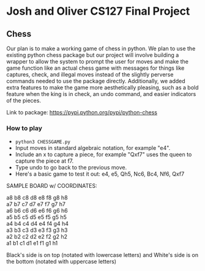 # Josh and Oliver CS127 Final Project

## Chess
Our plan is to make a working game of chess in python. We plan to use the existing python chess package but our project will involve building a wrapper to allow the system to prompt the user for moves and make the game function like an actual chess game with messages for things like captures, check, and illegal moves instead of the slightly perverse commands needed to use the package directly. Additionally, we added extra features to make the game more aesthetically pleasing, such as a bold feature when the king is in check, an undo command, and easier indicators of the pieces. 

Link to package: https://pypi.python.org/pypi/python-chess

### How to play
- `python3 CHESSGAME.py`
- Input moves in standard algebraic notation, for example "e4".
- Include an x to capture a piece, for example "Qxf7" uses the queen to capture the piece at f7.
- Type undo to go back to the previous move.
- Here's a basic game to test it out: e4, e5, Qh5, Nc6, Bc4, Nf6, Qxf7

SAMPLE BOARD w/ COORDINATES:

a8 b8 c8 d8 e8 f8 g8 h8  
a7 b7 c7 d7 e7 f7 g7 h7       
a6 b6 c6 d6 e6 f6 g6 h6       
a5 b5 c5 d5 e5 f5 g5 h5         
a4 b4 c4 d4 e4 f4 g4 h4         
a3 b3 c3 d3 e3 f3 g3 h3         
a2 b2 c2 d2 e2 f2 g2 h2         
a1 b1 c1 d1 e1 f1 g1 h1           

Black's side is on top (notated with lowercase letters) and White's side is on the bottom (notated with uppercase letters)
